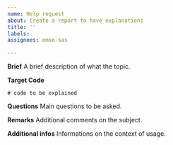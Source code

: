 ```yaml
---
name: Help request
about: Create a report to have explanations
title: ''
labels:
assignees: emse-sas

---
```


**Brief**
A brief description of what the topic.

**Target Code**
```
# code to be explained
```

**Questions**
Main questions to be asked.

**Remarks**
Additional comments on the subject.

**Additional infos**
Informations on the context of usage.
